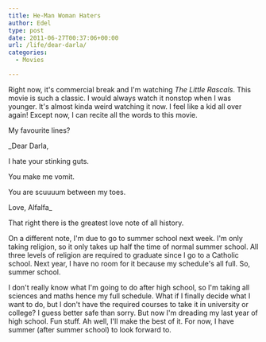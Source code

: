 ```yaml
---
title: He-Man Woman Haters
author: Edel
type: post
date: 2011-06-27T00:37:06+00:00
url: /life/dear-darla/
categories:
  - Movies

---
```

Right now, it's commercial break and I'm watching _The Little Rascals_. This movie is such a classic. I would always watch it nonstop when I was younger. It's almost kinda weird watching it now. I feel like a kid all over again! Except now, I can recite all the words to this movie.

My favourite lines?

_Dear Darla,
  
I hate your stinking guts.
  
You make me vomit.
  
You are scuuuum between my toes.
  
Love, Alfalfa_

That right there is the greatest love note of all history.

On a different note, I'm due to go to summer school next week. I'm only taking religion, so it only takes up half the time of normal summer school. All three levels of religion are required to graduate since I go to a Catholic school. Next year, I have no room for it because my schedule's all full. So, summer school.

I don't really know what I'm going to do after high school, so I'm taking all sciences and maths hence my full schedule. What if I finally decide what I want to do, but I don't have the required courses to take it in university or college? I guess better safe than sorry. But now I'm dreading my last year of high school. Fun stuff. Ah well, I'll make the best of it. For now, I have summer (after summer school) to look forward to.


